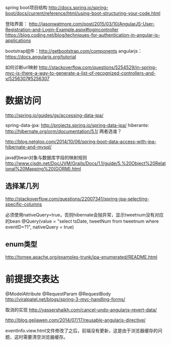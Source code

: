 

spring boot项目结构
http://docs.spring.io/spring-boot/docs/current/reference/html/using-boot-structuring-your-code.html

登陆界面：
http://jasonwatmore.com/post/2015/03/10/AngularJS-User-Registration-and-Login-Example.aspx#logincontroller
https://blog.coding.net/blog/techniques-for-authentication-in-angular-js-applications


bootstrap组件：http://getbootstrap.com/components
angularjs：https://docs.angularjs.org/tutorial


如何诊断url映射
http://stackoverflow.com/questions/5254529/in-spring-mvc-is-there-a-way-to-generate-a-list-of-recognized-controllers-and-v/5256307#5256307


# 数据访问
http://spring.io/guides/gs/accessing-data-jpa/

spring-data-jpa:
http://projects.spring.io/spring-data-jpa/
hiberante:
http://hibernate.org/orm/documentation/5.1/
两者选谁？

http://blog.netgloo.com/2014/10/06/spring-boot-data-access-with-jpa-hibernate-and-mysql/

java的bean对象与数据库字段的映射规则
http://www.cjsdn.net/Doc/JVM/Grails/Docs/1.1/guide/5.%20Object%20Relational%20Mapping%20(GORM).html

## 选择某几列
http://stackoverflow.com/questions/22007341/spring-jpa-selecting-specific-columns

必须使用nativeQuery=true，否则hibernate会抛异常，显示tweetnum没有对应的bean
@Query(value = "select tsDate, tweetNum from tweetnum where eventID=?1", nativeQuery = true)

## enum类型
http://tomee.apache.org/examples-trunk/jpa-enumerated/README.html

# 前提提交表达
@ModelAttribute
@RequestParam
@RequestBody
http://viralpatel.net/blogs/spring-3-mvc-handling-forms/

取消的实现
http://yassershaikh.com/cancel-undo-angularjs-revert-data/

http://blog.gejiawen.com/2014/07/17/reusable-angularjs-directive/

eventInfo.view.html文件修改了之后，前端没有更新，这是由于浏览器缓存的问题，这时需要清空浏览器缓存。